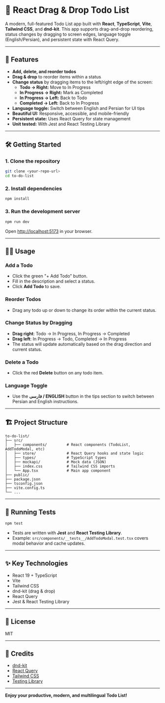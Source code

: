 # 📝 React Drag & Drop Todo List

A modern, full-featured Todo List app built with **React**, **TypeScript**, **Vite**, **Tailwind CSS**, and **dnd-kit**. This app supports drag-and-drop reordering, status changes by dragging to screen edges, language toggle (English/Persian), and persistent state with React Query.

---

## 🚀 Features

- **Add, delete, and reorder todos**
- **Drag & drop** to reorder items within a status
- **Change status** by dragging items to the left/right edge of the screen:
  - **Todo → Right:** Move to In Progress
  - **In Progress → Right:** Mark as Completed
  - **In Progress → Left:** Back to Todo
  - **Completed → Left:** Back to In Progress
- **Language toggle:** Switch between English and Persian for UI tips
- **Beautiful UI:** Responsive, accessible, and mobile-friendly
- **Persistent state:** Uses React Query for state management
- **Unit tested:** With Jest and React Testing Library

---

## 🛠️ Getting Started

### 1. **Clone the repository**
```sh
git clone <your-repo-url>
cd to-do-list
```

### 2. **Install dependencies**
```sh
npm install
```

### 3. **Run the development server**
```sh
npm run dev
```

Open [http://localhost:5173](http://localhost:5173) in your browser.

---

## 🧑‍💻 Usage

### **Add a Todo**
- Click the green "+ Add Todo" button.
- Fill in the description and select a status.
- Click **Add Todo** to save.

### **Reorder Todos**
- Drag any todo up or down to change its order within the current status.

### **Change Status by Dragging**
- **Drag right**: Todo → In Progress, In Progress → Completed
- **Drag left**: In Progress → Todo, Completed → In Progress
- The status will update automatically based on the drag direction and current status.

### **Delete a Todo**
- Click the red **Delete** button on any todo item.

### **Language Toggle**
- Use the **فارسی / ENGLISH** button in the tips section to switch between Persian and English instructions.

---

## 🏗️ Project Structure

```
to-do-list/
├── src/
│   ├── components/         # React components (TodoList, AddTodoModal, etc)
│   ├── store/              # React Query hooks and state logic
│   ├── types/              # TypeScript types
│   ├── mockapi/            # Mock data (JSON)
│   ├── index.css           # Tailwind CSS imports
│   └── App.tsx             # Main app component
├── public/
├── package.json
├── tsconfig.json
├── vite.config.ts
└── ...
```

---

## 🧪 Running Tests

```sh
npm test
```
- Tests are written with **Jest** and **React Testing Library**.
- Example: `src/components/__tests__/AddTodoModal.test.tsx` covers modal behavior and cache updates.

---

## ✨ Key Technologies
- React 19 + TypeScript
- Vite
- Tailwind CSS
- dnd-kit (drag & drop)
- React Query
- Jest & React Testing Library

---

## 📄 License
MIT

---

## 🙏 Credits
- [dnd-kit](https://dndkit.com/)
- [React Query](https://tanstack.com/query/latest)
- [Tailwind CSS](https://tailwindcss.com/)
- [Testing Library](https://testing-library.com/)

---

**Enjoy your productive, modern, and multilingual Todo List!**
